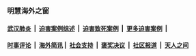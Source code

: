 
### 明慧海外之窗

####  [武汉肺炎](indexes/365.md?t=06031700) &nbsp;|&nbsp;  [迫害案例综述](indexes/328.md?t=06031700) &nbsp;|&nbsp; [迫害致死案例](indexes/277.md?t=06031700)  &nbsp;|&nbsp; [更多迫害案例](indexes/81.md?t=06031700)  &nbsp;|&nbsp; 
####  [时事评论](indexes/19.md?t=06031700) &nbsp;|&nbsp; [海外简讯](indexes/245.md?t=06031700)&nbsp;|&nbsp;  [社会支持](indexes/140.md?t=06031700) &nbsp;|&nbsp; [褒奖决议](indexes/282.md?t=06031700) &nbsp;|&nbsp; [社区报道](indexes/91.md?t=06031700)  &nbsp;|&nbsp; [天人之间](indexes/78.md?t=06031700) 

